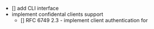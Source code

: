 - [] add CLI interface
- implement confidental clients support
  - [] RFC 6749 2.3 - implement client authentication for
